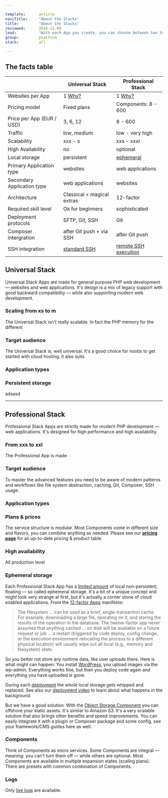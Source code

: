 ```yaml
---

template:      article
naviTitle:     "About the Stacks"
title:         "About the Stacks"
reviewed:      2016-11-09
lead:          "With each App you create, you can choose between two technology stacks. This article helps you to understand why there are two stacks and how to decide decide."
group:         platform
stack:         all

---
```


## The facts table

|                             | Universal Stack                | Professional Stack                                |
| --------------------------- | ------------------------------ | ------------------------------------------------- |
| Websites per App            | 1 [Why?](/app)                 | 1 [Why?](/app)                                    |
| Pricing model               | Fixed plans                    | Components: 8 - 600                               |
| Price per App (EUR / USD)   | 3, 6, 12                       | 8 - 600                                           |
| Traffic                     | low, medium                    | low - very high                                   |
| Scalability                 | xxs - s                        | xxs - xxxl                                        |
| High Availability           | no                             | optional                                          |
| Local storage               | persistent                     | [ephemeral](#toc-ephemeral-storage)               |
| Primary Application type    | websites                       | web applications                                  |
| Secondary Application type  | web applications               | websites                                          |
| Architecture                | Classical + magical extras     | 12-factor                                         |
| Required skill level        | Ok for beginners               | sophisticated                                     |
| Deployment protocols        | SFTP, Git, SSH                 | Git                                               |
| Composer intergration       | after Git push + via SSH       | after Git push                                    |
| SSH integration             | [standard SSH](ssh-uni)        | [remote SSH execution](/remote-ssh-execution-pro) |


## Universal Stack

Universal Stack Apps are made for general purpose PHP web development — websites and web applications. It's design is a mix of legacy support with good backward compatibility — while also supporting modern web development.

### Scaling from xs to m

The Universal Stack isn't really scalable. In fact the PHP memory for the different

### Target audience

The Universal Stack is, well universal. It's a good choice for noobs to get started with cloud hosting, it also suits

### Application types



### Persistent storage

adsasd

- - -

## Professional Stack

Professional Stack Apps are strictly made for modern PHP development — web applications. It's designed for high performance and high availability.

### From xxs to xxl

The Professional App is made


### Target audience

To master the advanced features you need to be aware of modern patterns and workflows like file system abstraction, caching, Git, Composer, SSH usage.

### Application types



### Plans & prices

The service structure is modular. Most Components come in different size and flavors, you can combine anything as needed. Please see our **[pricing page](https://www.fortrabbit.com/pricing-pro)** for an up-to-date pricing & product table.


### High availability

All production level


### Ephemeral storage

Each Professional Stack App has a [limited amount](https://www.fortrabbit.com/specs#limits) of local non-persistent, floating — so called ephemeral storage. It's a bit of a unique concept and might look very strange at first, but it's actually a corner stone of cloud enabled applications. From the [12-factor Apps](http://12factor.net/) manifesto:

> The filesystem … can be used as a brief, single-transaction cache. For example, downloading a large file, operating on it, and storing the results of the operation in the database. The twelve-factor app never assumes that anything cached … on disk will be available on a future request or job … a restart (triggered by code deploy, config change, or the execution environment relocating the process to a different physical location) will usually wipe out all local (e.g., memory and filesystem) state.

So you better not store any runtime data, like user uploads there. Here is what might can happen: You install [WordPress](install-wordpress-pro), you upload images via the wp-admin. Everything works fine, but then you deploy code again and everything you have uploaded is gone.

During each [deployment](/git-deployment) the whole local storage gets whipped and replaced. See also our [deployment video](/deployment-architecture-video) to learn about what happens in the background.

But we have a good solution. With the [Object Storage Component](/object-storage) you can offshore your static assets. It's similar to Amazon S3. It's a very scalable solution that also brings other benefits and speed improvements. You can easily integrate it with a plugin or Composer package and some config, see your framework/CMS guides here as well.

### Components

Think of Components as micro services. Some Components are integral — meaning: you can't turn them off — while others are optional. Most Components are available in multiple expansion states (scaling plans). There are presets with common combination of Components.


### Logs

Only [live logs](logging) are available.
